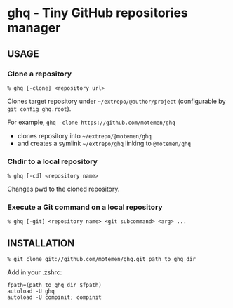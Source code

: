 # ghq - Tiny GitHub repositories manager

## USAGE

### Clone a repository

	% ghq [-clone] <repository url>

Clones target repository under `~/extrepo/@author/project` (configurable by `git config ghq.root`).

For example, `ghq -clone https://github.com/motemen/ghq`

 * clones repository into `~/extrepo/@motemen/ghq`
 * and creates a symlink `~/extrepo/ghq` linking to `@motemen/ghq`

### Chdir to a local repository

	% ghq [-cd] <repository name>

Changes pwd to the cloned repository.

### Execute a Git command on a local repository

	% ghq [-git] <repository name> <git subcommand> <arg> ...

## INSTALLATION

	% git clone git://github.com/motemen/ghq.git path_to_ghq_dir

Add in your .zshrc:

```shell
fpath=(path_to_ghq_dir $fpath)
autoload -U ghq
autoload -U compinit; compinit
```
